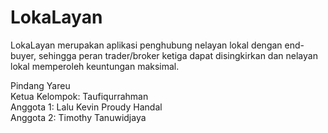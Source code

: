 # LokaLayan
LokaLayan merupakan aplikasi penghubung nelayan lokal dengan end-buyer, sehingga peran trader/broker ketiga dapat disingkirkan dan nelayan lokal memperoleh keuntungan maksimal.


Pindang Yareu<br>
Ketua Kelompok: Taufiqurrahman<br>
Anggota 1: Lalu Kevin Proudy Handal<br>
Anggota 2: Timothy Tanuwidjaya
